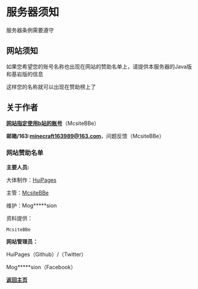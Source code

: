 # 服务器须知

服务器条例需要遵守

## 网站须知

如果您希望您的账号名称也出现在网站的赞助名单上，请提供本服务器的Java版和基岩版的信息

这样您的名称就可以出现在赞助榜上了

## 关于作者

**[网站指定使用b站的账号](https://space.bilibili.com/381278404)**（McsiteBBe）

**邮箱/163:minecraft163989@163.com**，问题反馈（McsiteBBe）

### 网站赞助名单 

**主要人员:**

大体制作：[HuiPages](https://github.com/HuiPages) 

主管：[McsiteBBe](https://space.bilibili.com/381278404)

维护：Mog*****sion

资料提供：

    McsiteBBe

**网站管理员：**

HuiPages（Github）/（Twitter） 

Mog*****sion（Facebook）

**[返回主页](https://huipages.github.io/MinecraftSV/)**

